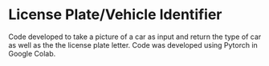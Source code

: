 # License Plate/Vehicle Identifier
Code developed to take a picture of a car as input and return the type of car as well as the the license plate letter.  Code was developed using Pytorch in Google Colab.
